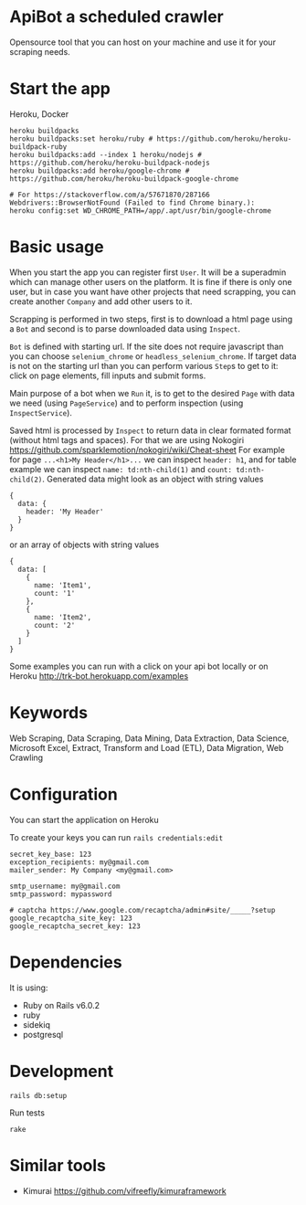 # ApiBot a scheduled crawler

Opensource tool that you can host on your machine and use it for your scraping
needs.

# Start the app

Heroku, Docker

```
heroku buildpacks
heroku buildpacks:set heroku/ruby # https://github.com/heroku/heroku-buildpack-ruby
heroku buildpacks:add --index 1 heroku/nodejs # https://github.com/heroku/heroku-buildpack-nodejs
heroku buildpacks:add heroku/google-chrome # https://github.com/heroku/heroku-buildpack-google-chrome

# For https://stackoverflow.com/a/57671870/287166 Webdrivers::BrowserNotFound (Failed to find Chrome binary.):
heroku config:set WD_CHROME_PATH=/app/.apt/usr/bin/google-chrome
```

# Basic usage

When you start the app you can register first `User`. It will be a superadmin
which can manage other users on the platform. It is fine if there is only one
user, but in case you want have other projects that need scrapping, you can
create another `Company` and add other users to it.

Scrapping is performed in two steps, first is to download a html page using a
`Bot` and second is to parse downloaded data using `Inspect`.

`Bot` is defined with starting url. If the site does not require
javascript than you can choose `selenium_chrome` or `headless_selenium_chrome`.
If target data is not on the starting url than you can perform various `Step`s
to get to it: click on page elements, fill inputs and submit forms.

Main purpose of a bot when we `Run` it, is to get to the desired `Page` with
data we need (using `PageService`) and to perform inspection (using
`InspectService`).

Saved html is processed by `Inspect` to return data in clear formated format
(without html tags and spaces).
For that we are using Nokogiri
https://github.com/sparklemotion/nokogiri/wiki/Cheat-sheet
For example for page `...<h1>My Header</h1>...` we can inspect `header: h1`, and
for table example we can inspect `name: td:nth-child(1)` and `count:
td:nth-child(2)`.
Generated data might look as an object with string values
```
{
  data: {
    header: 'My Header'
  }
}
```
or an array of objects with string values
```
{
  data: [
    {
      name: 'Item1',
      count: '1'
    },
    {
      name: 'Item2',
      count: '2'
    }
  ]
}
```

Some examples you can run with a click on your api bot locally or on Heroku
http://trk-bot.herokuapp.com/examples

# Keywords

Web Scraping, Data Scraping, Data Mining, Data Extraction, Data Science,
Microsoft Excel, Extract, Transform and Load (ETL), Data Migration, Web Crawling

# Configuration

You can start the application on Heroku


To create your keys you can run `rails credentials:edit`

```
secret_key_base: 123
exception_recipients: my@gmail.com
mailer_sender: My Company <my@gmail.com>

smtp_username: my@gmail.com
smtp_password: mypassword

# captcha https://www.google.com/recaptcha/admin#site/_____?setup
google_recaptcha_site_key: 123
google_recaptcha_secret_key: 123
```

# Dependencies

It is using:
* Ruby on Rails v6.0.2
* ruby
* sidekiq
* postgresql

# Development

```
rails db:setup
```

Run tests

```
rake
```

# Similar tools

* Kimurai https://github.com/vifreefly/kimuraframework
